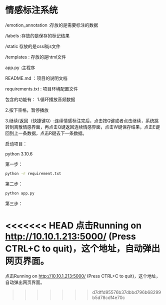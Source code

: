 # 情感标注系统

/emotion_annotation :存放的是需要标注的数据

/labels :存放的是保存的标记结果

/static 存放的是css和js文件

/templates : 存放的是html文件

app.py :主程序

README.md ：项目的说明文档

requirements.txt : 项目环境配置文件

包含的功能有：
1.循环播放音频数据

2.按下空格，暂停播放

3.继续/返回（快捷键Q）:连续情感标注完后，点击按Q键或者点击继续，系统跳转到离散情感界面，再点击Q键返回连续情感界面，点击W键保存结果，点击E键回到上一条数据，点击R键去下一条数据。



启动项目：

python 3.10.6



第一步：

```bash
python -r requirement.txt
```

第二步：

```bash
python app.py
```

第三步：

<<<<<<< HEAD
点击Running on http://10.10.1.213:5000/ (Press CTRL+C to quit)，这个地址，自动弹出网页界面。
=======
点击Running on http://10.10.1.213:5000/ (Press CTRL+C to quit)，这个地址，自动弹出网页界面。
>>>>>>> d7dffd95576b37dbbd796b68299b5d78cdf4e70c
